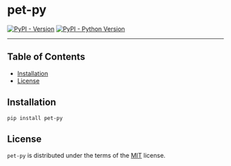 # pet-py

[![PyPI - Version](https://img.shields.io/pypi/v/pet-py.svg)](https://pypi.org/project/pet-py)
[![PyPI - Python Version](https://img.shields.io/pypi/pyversions/pet-py.svg)](https://pypi.org/project/pet-py)

-----

## Table of Contents

- [Installation](#installation)
- [License](#license)

## Installation

```console
pip install pet-py
```

## License

`pet-py` is distributed under the terms of the [MIT](https://spdx.org/licenses/MIT.html) license.
